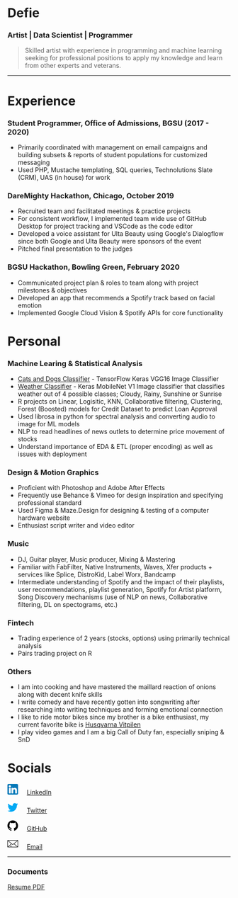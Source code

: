 # Defie
### Artist | Data Scientist | Programmer


> Skilled artist with experience in programming and machine learning seeking for professional positions to apply my knowledge and learn from other experts and veterans.

---


# Experience


### Student Programmer, Office of Admissions, BGSU (2017 - 2020)

* Primarily coordinated with management on email campaigns and building subsets & reports of student
populations for customized messaging
* Used PHP, Mustache templating, SQL queries, Technolutions Slate (CRM), UAS (in house) for work

### DareMighty Hackathon, Chicago, October 2019

* Recruited team and facilitated meetings & practice projects
* For consistent workflow, I implemented team wide use of GitHub Desktop for project tracking and VSCode as the code editor
* Developed a voice assistant for Ulta Beauty using Google's Dialogflow since
both Google and Ulta Beauty were sponsors of the event
* Pitched final presentation to the judges

### BGSU Hackathon, Bowling Green, February 2020

* Communicated project plan & roles to team along with project milestones & objectives
* Developed an app that recommends a Spotify track based on facial emotion
* Implemented Google Cloud Vision & Spotify APIs for core functionality


# Personal


### Machine Learing & Statistical Analysis

* [Cats and Dogs Classifier](https://github.com/dekaghub/Cats-and-Dogs-Classifier/blob/master/keras_catsndogs_classifier.ipynb) - TensorFlow Keras VGG16 Image Classifier
* [Weather Classifier](https://github.com/dekaghub/weather-classifier/blob/master/keras_mobilenet_weather_classifier.ipynb) - Keras MobileNet V1 Image classifier that classifies weather out of 4 possible classes; Cloudy, Rainy, Sunshine or Sunrise
* R projects on Linear, Logisitic, KNN, Collaborative filtering, Clustering, Forest (Boosted) models for Credit Dataset to predict Loan Approval
* Used librosa in python for spectral analysis and converting audio to image for ML models
* NLP to read headlines of news outlets to determine price movement of stocks
* Understand importance of EDA & ETL (proper encoding) as well as issues with deployment

### Design & Motion Graphics

* Proficient with Photoshop and Adobe After Effects
* Frequently use Behance & Vimeo for design inspiration and specifying professional standard
* Used Figma & Maze.Design for designing & testing of a computer hardware website
* Enthusiast script writer and video editor

### Music
* DJ, Guitar player, Music producer, Mixing & Mastering
* Familiar with FabFilter, Native Instruments, Waves, Xfer products + services like Splice, DistroKid, Label Worx, Bandcamp
* Intermediate understanding of Spotify and the impact of their playlists, user recommendations, playlist generation, Spotify for Artist platform, Song Discovery mechanisms (use of NLP on news, Collaborative filtering, DL on spectograms, etc.)

### Fintech
* Trading experience of 2 years (stocks, options) using primarily technical analysis
* Pairs trading project on R

### Others
* I am into cooking and have mastered the maillard reaction of onions along with decent knife skills
* I write comedy and have recently gotten into songwriting after researching into writing techniques and forming emotional connection
* I like to ride motor bikes since my brother is a bike enthusiast, my current favorite bike is [Husqvarna Vitpilen](https://www.husqvarna-motorcycles.com/en-us/models/vitpilen/vitpilen-401-2020.html)
* I play video games and I am a big Call of Duty fan, especially sniping & SnD


# Socials
![](./images/linkedin.png) &nbsp; &nbsp; [LinkedIn](https://www.linkedin.com/in/deka69/)

![](./images/twitter.png) &nbsp; &nbsp; [Twitter](https://twitter.com/ddefiee)

![](./images/github-logo.png) &nbsp; &nbsp; [GitHub](https://github.com/dekaghub)

![](./images/mail.png) &nbsp; &nbsp; [Email](mailto:deviedefie@gmail.com)


***

### Documents

[Resume PDF](./assets/Resume_General.pdf)

